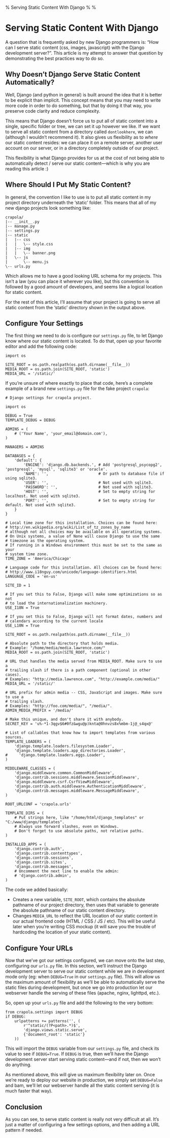 % Serving Static Content With Django
%
%

# Serving Static Content With Django

A question that is frequently asked by new Django programmers is: “How can I
serve static content (css, images, javascript) with the Django development
server?”. This article is my attempt to answer that question by demonstrating
the best practices way to do so.

## Why Doesn’t Django Serve Static Content Automatically?

Well, Django (and python in general) is built around the idea that it is better
to be explicit than implicit. This concept means that you may need to write more
code in order to do something, but that by doing it that way, you preserve code
clarity and reduce complexity.

This means that Django doesn’t force us to put all of static content into a
single, specific folder or tree, we can set it up however we like. If we want to
serve all static content from a directory called `dontlookhere`, we can
(although I wouldn’t recommend it). It also gives us flexibility as to *where*
our static content resides: we can place it on a remote server, another user
account on our server, or in a directory completely outside of our project.

This flexibility is what Django provides for us at the cost of not being able to
automatically detect / serve our static content—which is why you are reading
this article :)

## Where Should I Put My Static Content?

In general, the convention I like to use is to put all static content in my
project directory underneath the ‘static’ folder. This means that all of my new
django projects look something like:

    crapola/
    |-- __init__.py
    |-- manage.py
    |-- settings.py
    |-- static
    |   |-- css
    |   |   \-- style.css
    |   |-- img
    |   |   \-- banner.png
    |   \-- js
    |       \-- menu.js
    \-- urls.py

Which allows me to have a good looking URL schema for my projects. This isn’t a
law (you can place it wherever you like), but this convention is followed by a
good amount of developers, and seems like a logical location for static content.

For the rest of this article, I’ll assume that your project is going to serve
all static content from the ‘static’ directory shown in the output above.

## Configure Your Settings

The first thing we need to do is configure our `settings.py` file, to let Django
know where our static content is located. To do that, open up your favorite
editor and add the following code:

    import os

    SITE_ROOT = os.path.realpath(os.path.dirname(__file__))
    MEDIA_ROOT = os.path.join(SITE_ROOT, 'static')
    MEDIA_URL = '/static/'

If you’re unsure of where exactly to place that code, here’s a complete example
of a brand new `settings.py` file for the fake project `crapola`:

    # Django settings for crapola project.

    import os

    DEBUG = True
    TEMPLATE_DEBUG = DEBUG

    ADMINS = (
        # ('Your Name', 'your_email@domain.com'),
    )

    MANAGERS = ADMINS

    DATABASES = {
        'default': {
            'ENGINE': 'django.db.backends.', # Add 'postgresql_psycopg2', 'postgresql', 'mysql', 'sqlite3' or 'oracle'.
            'NAME': '',                      # Or path to database file if using sqlite3.
            'USER': '',                      # Not used with sqlite3.
            'PASSWORD': '',                  # Not used with sqlite3.
            'HOST': '',                      # Set to empty string for localhost. Not used with sqlite3.
            'PORT': '',                      # Set to empty string for default. Not used with sqlite3.
        }
    }

    # Local time zone for this installation. Choices can be found here:
    # http://en.wikipedia.org/wiki/List_of_tz_zones_by_name
    # although not all choices may be available on all operating systems.
    # On Unix systems, a value of None will cause Django to use the same
    # timezone as the operating system.
    # If running in a Windows environment this must be set to the same as your
    # system time zone.
    TIME_ZONE = 'America/Chicago'

    # Language code for this installation. All choices can be found here:
    # http://www.i18nguy.com/unicode/language-identifiers.html
    LANGUAGE_CODE = 'en-us'

    SITE_ID = 1

    # If you set this to False, Django will make some optimizations so as not
    # to load the internationalization machinery.
    USE_I18N = True

    # If you set this to False, Django will not format dates, numbers and
    # calendars according to the current locale
    USE_L10N = True

    SITE_ROOT = os.path.realpath(os.path.dirname(__file__))

    # Absolute path to the directory that holds media.
    # Example: "/home/media/media.lawrence.com/"
    MEDIA_ROOT = os.path.join(SITE_ROOT, 'static')

    # URL that handles the media served from MEDIA_ROOT. Make sure to use a
    # trailing slash if there is a path component (optional in other cases).
    # Examples: "http://media.lawrence.com", "http://example.com/media/"
    MEDIA_URL = '/static/'

    # URL prefix for admin media -- CSS, JavaScript and images. Make sure to use a
    # trailing slash.
    # Examples: "http://foo.com/media/", "/media/".
    ADMIN_MEDIA_PREFIX = '/media/'

    # Make this unique, and don't share it with anybody.
    SECRET_KEY = 'u%-*1-3qgv$6#0fz&wgu@p)knta@0hnvzs8x%mbm-1j@_s4qx@'

    # List of callables that know how to import templates from various sources.
    TEMPLATE_LOADERS = (
        'django.template.loaders.filesystem.Loader',
        'django.template.loaders.app_directories.Loader',
    #     'django.template.loaders.eggs.Loader',
    )

    MIDDLEWARE_CLASSES = (
        'django.middleware.common.CommonMiddleware',
        'django.contrib.sessions.middleware.SessionMiddleware',
        'django.middleware.csrf.CsrfViewMiddleware',
        'django.contrib.auth.middleware.AuthenticationMiddleware',
        'django.contrib.messages.middleware.MessageMiddleware',
    )

    ROOT_URLCONF = 'crapola.urls'

    TEMPLATE_DIRS = (
        # Put strings here, like "/home/html/django_templates" or "C:/www/django/templates".
        # Always use forward slashes, even on Windows.
        # Don't forget to use absolute paths, not relative paths.
    )

    INSTALLED_APPS = (
        'django.contrib.auth',
        'django.contrib.contenttypes',
        'django.contrib.sessions',
        'django.contrib.sites',
        'django.contrib.messages',
        # Uncomment the next line to enable the admin:
        # 'django.contrib.admin',
    )

The code we added basically:

-   Creates a new variable, `SITE_ROOT`, which contains the absolute pathname of
    our project directory, then uses that variable to generate the absolute
    pathname of our static content directory.
-   Changes `MEDIA_URL` to reflect the URL location of our static content in our
    actual frontend code (HTML / CSS / JS / etc). This will be useful later when
    you’re writing CSS mockup (it will save you the trouble of hardcoding the
    location of your static content).

## Configure Your URLs

Now that we’ve got our settings configured, we can move onto the last step,
configuring our `urls.py` file. In this section, we’ll instruct the Django
development server to serve our static content while we are in development mode
only (eg: when `DEBUG=True` in our `settings.py` file). This will allow us the
maximum amount of flexibility as we’ll be able to automatically serve the static
files during development, but once we go into production let our webserver
handle the serving of these files (apache, nginx, lighttpd, etc.).

So, open up your `urls.py` file and add the following to the very bottom:

    from crapola.settings import DEBUG
    if DEBUG:
        urlpatterns += patterns('', (
            r'^static/(?P<path>.*)$',
            'django.views.static.serve',
            {'document_root': 'static'}
        ))

This will import the `DEBUG` variable from our `settings.py` file, and check its
value to see if `DEBUG=True`. If `DEBUG` is true, then we’ll have the Django
development server start serving static content—and if not, then we won’t do
anything.

As mentioned above, this will give us maximum flexibility later on. Once we’re
ready to deploy our website in production, we simply set `DEBUG=False` and bam,
we’ll let our webserver handle all the static content serving (it is much faster
that way).

## Conclusion

As you can see, to serve static content is really not very difficult at all.
It’s just a matter of configuring a few settings options, and then adding a URL
pattern if needed.
